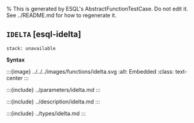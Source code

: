 % This is generated by ESQL's AbstractFunctionTestCase. Do not edit it. See ../README.md for how to regenerate it.

## `IDELTA` [esql-idelta]
```{applies_to}
stack: unavailable
```

**Syntax**

:::{image} ../../../images/functions/idelta.svg
:alt: Embedded
:class: text-center
:::


:::{include} ../parameters/idelta.md
:::

:::{include} ../description/idelta.md
:::

:::{include} ../types/idelta.md
:::

